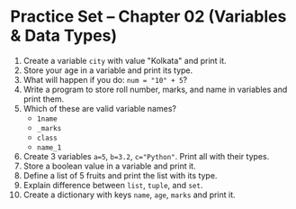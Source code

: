 # Practice Set – Chapter 02 (Variables & Data Types)

1. Create a variable `city` with value "Kolkata" and print it.
2. Store your age in a variable and print its type.
3. What will happen if you do: `num = "10" + 5`?
4. Write a program to store roll number, marks, and name in variables and print them.
5. Which of these are valid variable names?
   - `1name`
   - `_marks`
   - `class`
   - `name_1`
6. Create 3 variables `a=5`, `b=3.2`, `c="Python"`. Print all with their types.
7. Store a boolean value in a variable and print it.
8. Define a list of 5 fruits and print the list with its type.
9. Explain difference between `list`, `tuple`, and `set`.
10. Create a dictionary with keys `name`, `age`, `marks` and print it.
